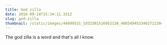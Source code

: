 ```yaml
---
title: God zilla
date: 2016-09-14T15:34:11.331Z
slug: god-zilla
thumbnail: /static/images/44099531_1032301516952138_4803494533402722304_o.png
---
```

The god zilla is a word and that's all I know.
